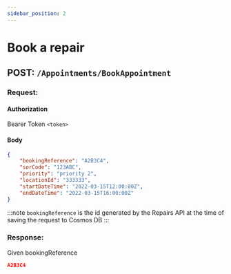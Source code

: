 ```yaml
---
sidebar_position: 2
---
```


# Book a repair

## POST: `/Appointments/BookAppointment`

### Request:

#### Authorization

Bearer Token `<token>`

#### Body

```json
{
    "bookingReference": "A2B3C4",
    "sorCode": "123ABC",
    "priority": "priority 2",
    "locationId": "333333",
    "startDateTime": "2022-03-15T12:00:00Z",
    "endDateTime": "2022-03-15T16:00:00Z"
}
```

:::note
`bookingReference` is the id generated by the Repairs API at the time of saving
the request to Cosmos DB
:::

### Response:

Given bookingReference

```json
A2B3C4
```
